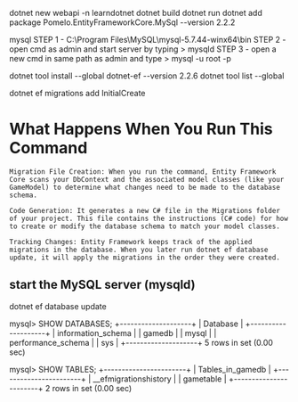 dotnet new webapi -n learndotnet
dotnet build
dotnet run
dotnet add package Pomelo.EntityFrameworkCore.MySql --version 2.2.2

mysql
STEP 1 - C:\Program Files\MySQL\mysql-5.7.44-winx64\bin
STEP 2 - open cmd as admin and start server by typing > mysqld
STEP 3 - open a new cmd in same path as admin and type > mysql -u root -p


dotnet tool install --global dotnet-ef --version 2.2.6
dotnet tool list --global


dotnet ef migrations add InitialCreate

# What Happens When You Run This Command
    Migration File Creation: When you run the command, Entity Framework Core scans your DbContext and the associated model classes (like your GameModel) to determine what changes need to be made to the database schema.

    Code Generation: It generates a new C# file in the Migrations folder of your project. This file contains the instructions (C# code) for how to create or modify the database schema to match your model classes.

    Tracking Changes: Entity Framework keeps track of the applied migrations in the database. When you later run dotnet ef database update, it will apply the migrations in the order they were created.

## start the MySQL server (mysqld)
dotnet ef database update

mysql> SHOW DATABASES;
+--------------------+
| Database           |
+--------------------+
| information_schema |
| gamedb             |
| mysql              |
| performance_schema |
| sys                |
+--------------------+
5 rows in set (0.00 sec)

mysql> SHOW TABLES;
+-----------------------+
| Tables_in_gamedb      |
+-----------------------+
| __efmigrationshistory |
| gametable             |
+-----------------------+
2 rows in set (0.00 sec)
